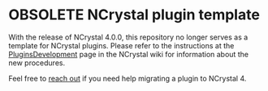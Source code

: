 # OBSOLETE NCrystal plugin template

With the release of NCrystal 4.0.0, this repository no longer serves as a template for NCrystal plugins. Please refer to the instructions at the [PluginsDevelopment](https://github.com/mctools/ncrystal/wiki/PluginsDevelopment) page in the NCrystal wiki for information about the new procedures.

Feel free to [reach out](https://github.com/mctools/ncrystal/issues) if you need help migrating a plugin to NCrystal 4.
